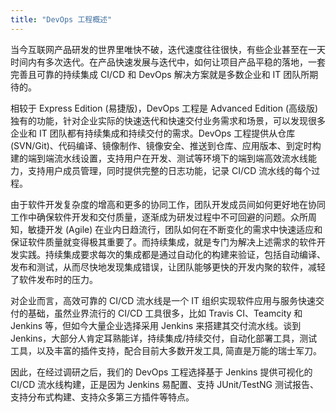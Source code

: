 ```yaml
---
title: "DevOps 工程概述"
---
```


当今互联网产品研发的世界里唯快不破，迭代速度往往很快，有些企业甚至在一天时间内有多次迭代。在产品快速发展与迭代中，如何让项目产品平稳的落地，一套完善且可靠的持续集成 CI/CD 和 DevOps 解决方案就是多数企业和 IT 团队所期待的。

相较于 Express Edition (易捷版)，DevOps 工程是 Advanced Edition (高级版) 独有的功能，针对企业实际的快速迭代和快速交付业务需求和场景，可以发现很多企业和 IT 团队都有持续集成和持续交付的需求。DevOps 工程提供从仓库 (SVN/Git)、代码编译、镜像制作、镜像安全、推送到仓库、应用版本、到定时构建的端到端流水线设置，支持用户在开发、测试等环境下的端到端高效流水线能力，支持用户成员管理，同时提供完整的日志功能，记录 CI/CD 流水线的每个过程。

由于软件开发复杂度的增高和更多的协同工作，团队开发成员间如何更好地在协同工作中确保软件开发和交付质量，逐渐成为研发过程中不可回避的问题。众所周知，敏捷开发 (Agile) 在业内日趋流行，团队如何在不断变化的需求中快速适应和保证软件质量就变得极其重要了。而持续集成，就是专门为解决上述需求的软件开发实践。持续集成要求每次的集成都是通过自动化的构建来验证，包括自动编译、发布和测试，从而尽快地发现集成错误，让团队能够更快的开发内聚的软件，减轻了软件发布时的压力。

对企业而言，高效可靠的 CI/CD 流水线是一个 IT 组织实现软件应用与服务快速交付的基础，虽然业界流行的 CI/CD 工具很多，比如 Travis CI、Teamcity 和 Jenkins 等，但如今大量企业选择采用 Jenkins 来搭建其交付流水线。谈到 Jenkins，大部分人肯定耳熟能详，持续集成/持续交付，自动化部署工具，测试工具，以及丰富的插件支持，配合目前大多数开发工具, 简直是万能的瑞士军刀。

因此，在经过调研之后，我们的 DevOps 工程选择基于 Jenkins 提供可视化的 CI/CD 流水线构建，正是因为 Jenkins 易配置、支持 JUnit/TestNG 测试报告、支持分布式构建、支持众多第三方插件等特点。